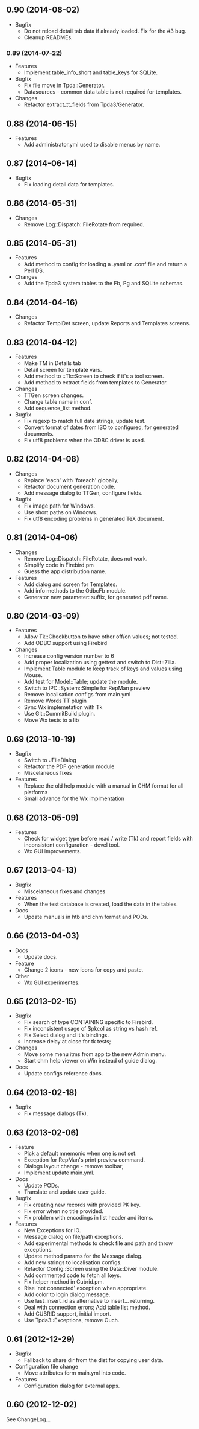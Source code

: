 ## 0.90 (2014-08-02)

- Bugfix
  - Do not reload detail tab data if already loaded. Fix for the #3 bug.
  - Cleanup READMEs.

### 0.89 (2014-07-22)

- Features
  - Implement table_info_short and table_keys for SQLite.
- Bugfix
  - Fix file move in Tpda::Generator.
  - Datasources - common data table is not required for templates.
- Changes
  - Refactor extract_tt_fields from Tpda3/Generator.

## 0.88 (2014-06-15)

- Features
  - Add administrator.yml used to disable menus by name.

## 0.87 (2014-06-14)

- Bugfix
  - Fix loading detail data for templates.

## 0.86 (2014-05-31)

- Changes
  - Remove Log::Dispatch::FileRotate from required.

## 0.85 (2014-05-31)

- Features
  - Add method to config for loading a .yaml or .conf file and return a Perl DS.
- Changes
  - Add the Tpda3 system tables to the Fb, Pg and SQLite schemas.

## 0.84 (2014-04-16)

- Changes
  - Refactor TemplDet screen, update Reports and Templates screens.

## 0.83 (2014-04-12)

- Features
  - Make TM in Details tab
  - Detail screen for template vars.
  - Add method to ::Tk::Screen to check if it's a tool screen.
  - Add method to extract fields from templates to Generator.
- Changes
  - TTGen screen changes.
  - Change table name in conf.
  - Add sequence_list method.
- Bugfix
  - Fix regexp to match full date strings, update test.
  - Convert format of dates from ISO to configured, for generated documents.
  - Fix utf8 problems when the ODBC driver is used.

## 0.82 (2014-04-08)

- Changes
  - Replace 'each' with 'foreach' globally;
  - Refactor document generation code.
  - Add message dialog to TTGen, configure fields.
- Bugfix
  - Fix image path for Windows.
  - Use short paths on Windows.
  - Fix utf8 encoding problems in generated TeX document.

## 0.81 (2014-04-06)

- Changes
  - Remove Log::Dispatch::FileRotate, does not work.
  - Simplify code in Firebird.pm
  - Guess the app distribution name.
- Features
  - Add dialog and screen for Templates.
  - Add info methods to the OdbcFb module.
  - Generator new parameter: suffix, for generated pdf name.

## 0.80 (2014-03-09)

- Features
  - Allow Tk::Checkbutton to have other off/on values; not tested.
  - Add ODBC support using Firebird
- Changes
  - Increase config version number to 6
  - Add proper localization using gettext and switch to Dist::Zilla.
  - Implement Table module to keep track of keys and values using Mouse.
  - Add test for Model::Table; update the module.
  - Switch to IPC::System::Simple for RepMan preview
  - Remove localisation configs from main.yml
  - Remove Words TT plugin
  - Sync Wx implemetation with Tk
  - Use Git::CommitBuild plugin.
  - Move Wx tests to a lib

## 0.69 (2013-10-19)

- Bugfix
  - Switch to JFileDialog
  - Refactor the PDF generation module
  - Miscelaneous fixes
- Features
  - Replace the old help module with a manual in CHM format for all platforms
  - Small advance for the Wx implmentation

## 0.68 (2013-05-09)

- Features
  - Check for widget type before read / write (Tk) and report fields
    with inconsistent configuration - devel tool.
  - Wx GUI improvements.


## 0.67 (2013-04-13)

- Bugfix
  - Miscelaneous fixes and changes
- Features
  - When the test database is created, load the data in the tables.
- Docs
  - Update manuals in htb and chm format and PODs.


## 0.66 (2013-04-03)

- Docs
  - Update docs.
- Feature
  - Change 2 icons - new icons for copy and paste.
- Other
  - Wx GUI experimentes.


## 0.65 (2013-02-15)

- Bugfix
  - Fix search of type CONTAINING specific to Firebird.
  - Fix inconsistent usage of $pkcol as string vs hash ref.
  - Fix Select dialog and it's bindings.
  - Increase delay at close for tk tests;
- Changes
  - Move some menu itms from app to the new Admin menu.
  - Start chm help viewer on Win instead of guide dialog.
- Docs
  - Update configs reference docs.


## 0.64 (2013-02-18)

- Bugfix
  - Fix message dialogs (Tk).


## 0.63 (2013-02-06)

- Feature
  - Pick a default mnemonic when one is not set.
  - Exception for RepMan's print preview command.
  - Dialogs layout change - remove toolbar;
  - Implement update main.yml.
- Docs
  - Update PODs.
  - Translate and update user guide.
- Bugfix
  - Fix creating new records with provided PK key.
  - Fix error when no title provided.
  - Fix problem with encodings in list header and items.
- Features
  - New Exceptions for IO.
  - Message dialog on file/path exceptions.
  - Add experimental methods to check file and path and throw exceptions.
  - Update method params for the Message dialog.
  - Add new strings to localisation configs.
  - Refactor Config::Screen using the Data::Diver module.
  - Add commented code to fetch all keys.
  - Fix helper method in Cubrid.pm.
  - Rise 'not connected' exception when appropriate.
  - Add color to login dialog message.
  - Use last_insert_id as alternative to insert... returning.
  - Deal with connection errors; Add table list method.
  - Add CUBRID support, initial import.
  - Use Tpda3::Exceptions, remove Ouch.


## 0.61 (2012-12-29)

- Bugfix
  - Fallback to share dir from the dist for copying user data.
- Configuration file change
  - Move attributes form main.yml into code.
- Features
  - Configuration dialog for external apps.


## 0.60 (2012-12-02)

See ChangeLog...
